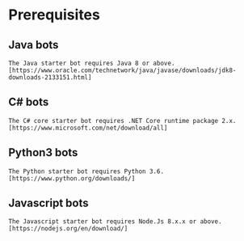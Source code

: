# Prerequisites
## Java bots
    The Java starter bot requires Java 8 or above.
    [https://www.oracle.com/technetwork/java/javase/downloads/jdk8-downloads-2133151.html]

## C# bots
    The C# core starter bot requires .NET Core runtime package 2.x.
    [https://www.microsoft.com/net/download/all]

## Python3 bots
    The Python starter bot requires Python 3.6.
    [https://www.python.org/downloads/]

## Javascript bots
    The Javascript starter bot requires Node.Js 8.x.x or above.
    [https://nodejs.org/en/download/]
